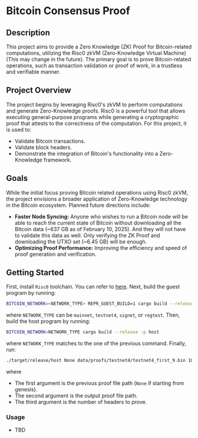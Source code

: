 # Bitcoin Consensus Proof

## Description
This project aims to provide a Zero Knowledge (ZK) Proof for Bitcoin-related computations, utilizing the Risc0 zkVM (Zero-Knowledge Virtual Machine) (This may change in the future). The primary goal is to prove Bitcoin-related operations, such as transaction validation or proof of work, in a trustless and verifiable manner.

## Project Overview
The project begins by leveraging Risc0's zkVM to perform computations and generate Zero-Knowledge proofs. Risc0 is a powerful tool that allows executing general-purpose programs while generating a cryptographic proof that attests to the correctness of the computation. For this project, it is used to:

- Validate Bitcoin transactions.
- Validate block headers.
- Demonstrate the integration of Bitcoin's functionality into a Zero-Knowledge framework.

## Goals
While the initial focus proving Bitcoin related operations using Risc0 zkVM, the project envisions a broader application of Zero-Knowledge technology in the Bitcoin ecosystem. Planned future directions include:

- **Faster Node Syncing:** Anyone who wishes to run a Bitcoin node will be able to reach the current state of Bitcoin without downloading all the Bitcoin data (~637 GB as of February 10, 2025). And they will not have to validate this data as well. Only verifying the ZK Proof and downloading the UTXO set (~6.45 GB) will be enough.
- **Optimizing Proof Performance:** Improving the efficiency and speed of proof generation and verification.

## Getting Started
First, install `Risc0` toolchain. You can refer to [here](https://dev.risczero.com/api/zkvm/install). Next, build the guest program by running:
```bash
BITCOIN_NETWORK=<NETWORK_TYPE> REPR_GUEST_BUILD=1 cargo build --release -p bitcoin
```
where `NETWORK_TYPE` can be `mainnet`, `testnet4`, `signet`, or `regtest`. Then, build the host program by running:
```bash
BITCOIN_NETWORK=NETWORK_TYPE cargo build --release -p host
```
where `NETWORK_TYPE` matches to the one of the previous command. Finally, run:
```bash
./target/release/host None data/proofs/testnet4/testnet4_first_9.bin 10
```
where
- The first argument is the previous proof file path (`None` if starting from genesis).
- The second argument is the output proof file path.
- The third argument is the number of headers to prove.

### Usage
- TBD


